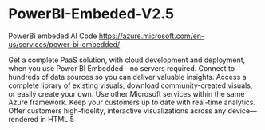 # PowerBI-Embeded-V2.5
PowerBi embeded AI Code
https://azure.microsoft.com/en-us/services/power-bi-embedded/


Get a complete PaaS solution, with cloud development and deployment, when you use Power BI Embedded—no servers required.
Connect to hundreds of data sources so you can deliver valuable insights.
Access a complete library of existing visuals, download community-created visuals, or easily create your own.
Use other Microsoft services within the same Azure framework.
Keep your customers up to date with real-time analytics.
Offer customers high-fidelity, interactive visualizations across any device—rendered in HTML 5
